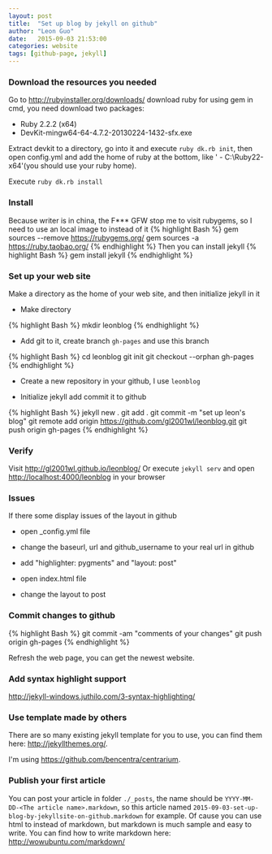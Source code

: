 ```yaml
---
layout: post
title:  "Set up blog by jekyll on github"
author:	"Leon Guo"
date:   2015-09-03 21:53:00
categories: website
tags: [github-page, jekyll]
---
```

### Download the resources you needed
Go to <http://rubyinstaller.org/downloads/> download ruby for using gem in cmd, you need download two packages:

+	Ruby 2.2.2 (x64)
+	DevKit-mingw64-64-4.7.2-20130224-1432-sfx.exe
	
Extract devkit to a directory, go into it and execute `ruby dk.rb init`, then open config.yml and add the home of ruby at the bottom, like '  - C:\Ruby22-x64'(you should use your ruby home).

Execute `ruby dk.rb install`

### Install
Because writer is in china, the F*** GFW stop me to visit rubygems, so I need to use an local image to instead of it
 {% highlight Bash %}
gem sources --remove https://rubygems.org/
gem sources -a https://ruby.taobao.org/
 {% endhighlight %}
Then you can install jekyll
 {% highlight Bash %}
gem install jekyll
 {% endhighlight %}

### Set up your web site
Make a directory as the home of your web site, and then initialize jekyll in it

+	Make directory

 {% highlight Bash %}
mkdir leonblog
 {% endhighlight %}

+	Add git to it, create branch `gh-pages` and use this branch
 
 {% highlight Bash %}
cd leonblog
git init
git checkout  --orphan gh-pages
 {% endhighlight %}
 
+	Create a new repository in your github, I use `leonblog`

+	Initialize jekyll add commit it to github

 {% highlight Bash %}
jekyll new .
git add .
git commit -m "set up leon's blog"
git remote add origin https://github.com/gl2001wl/leonblog.git
git push origin gh-pages
{% endhighlight %}

### Verify
Visit <http://gl2001wl.github.io/leonblog/>
Or execute `jekyll serv` and open <http://localhost:4000/leonblog> in your browser

### Issues
If there some display issues of the layout in github
	
*	open _config.yml file
	
*	change the baseurl, url and github_username to your real url in github
	
*	add "highlighter: pygments" and "layout: post"
	
*	open index.html file
	
*	change the layout to post

### Commit changes to github
 {% highlight Bash %}
git commit -am "comments of your changes"
git push origin gh-pages
 {% endhighlight %}

Refresh the web page, you can get the newest website.

### Add syntax highlight support
<http://jekyll-windows.juthilo.com/3-syntax-highlighting/>

### Use template made by others
There are so many existing jekyll template for you to use, you can find them here:
<http://jekyllthemes.org/>.

I'm using <https://github.com/bencentra/centrarium>.

### Publish your first article
You can post your article in folder `./_posts`, the name should be `YYYY-MM-DD-<The article name>.markdown`, so this article named `2015-09-03-set-up-blog-by-jekyllsite-on-github.markdown` for example.
Of cause you can use html to instead of markdown, but markdown is much sample and easy to write. You can find how to write markdown here:
<http://wowubuntu.com/markdown/>



